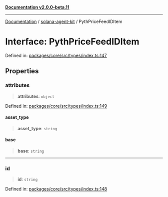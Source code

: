 [**Documentation v2.0.0-beta.11**](../../README.md)

***

[Documentation](../../README.md) / [solana-agent-kit](../README.md) / PythPriceFeedIDItem

# Interface: PythPriceFeedIDItem

Defined in: [packages/core/src/types/index.ts:147](https://github.com/michaelessiet/solana-agent-kit/blob/d01565d8314c89261231d701336a71dcba5f4bf6/packages/core/src/types/index.ts#L147)

## Properties

### attributes

> **attributes**: `object`

Defined in: [packages/core/src/types/index.ts:149](https://github.com/michaelessiet/solana-agent-kit/blob/d01565d8314c89261231d701336a71dcba5f4bf6/packages/core/src/types/index.ts#L149)

#### asset\_type

> **asset\_type**: `string`

#### base

> **base**: `string`

***

### id

> **id**: `string`

Defined in: [packages/core/src/types/index.ts:148](https://github.com/michaelessiet/solana-agent-kit/blob/d01565d8314c89261231d701336a71dcba5f4bf6/packages/core/src/types/index.ts#L148)
